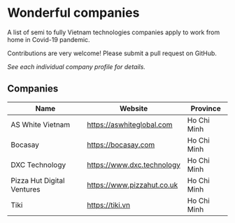 # Wonderful companies

A list of semi to fully Vietnam technologies companies apply to work from home in Covid-19 pandemic.

Contributions are very welcome! Please submit a pull request on GitHub.

_See each individual company profile for details._

## Companies

| Name                       | Website                    | Province    |
| -------------------------- | -------------------------- | ----------- |
| AS White Vietnam           | https://aswhiteglobal.com  | Ho Chi Minh |
| Bocasay                    | https://bocasay.com        | Ho Chi Minh |
| DXC Technology             | https://www.dxc.technology | Ho Chi Minh |
| Pizza Hut Digital Ventures | https://www.pizzahut.co.uk | Ho Chi Minh |
| Tiki                       | https://tiki.vn            | Ho Chi Minh |
